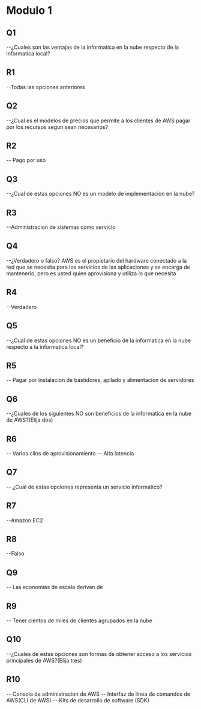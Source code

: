# Modulo 1

## Q1

--¿Cuales son las ventajas de la informatica en la nube respecto de la informatica local?

## R1

--Todas las opciones anteriores

## Q2

--¿Cual es el modelos de precios que permite a los clientes de AWS pagar por los recursos segun sean necesarios?

## R2

-- Pago por uso

## Q3

--¿Cual de estas opciones NO es un modelo de implementacion en la nube?

## R3

--Administracion de sistemas como servicio

## Q4

--¿Verdadero o falso? AWS es el propietario del hardware conectado a la red que se necesita para los servicios de las aplicaciones y se encarga de mantenerlo,
pero es usted quien aprovisiona y utiliza lo que necesita

## R4

--Verdadero

## Q5

--¿Cual de estas opciones NO es un beneficio de la informatica en la nube respecto a la informatica local?

## R5

-- Pagar por instalacion de bastidores, apilado y alimentacion de servidores

## Q6

--¿Cuales de los siguientes NO son beneficios de la informatica en la nube de AWS?(Elija dos)

## R6

-- Varios cilos de aprovisionamiento
-- Alta latencia

## Q7

-- ¿Cual de estas opciones representa un servicio informatico?

## R7

--Amazon EC2

## R8

--Falso

## Q9

-- Las economias de escala derivan de

## R9

-- Tener cientos de miles de clientes agrupados en la nube

## Q10

--¿Cuales de estas opciones son formas de obtener acceso a los servicios principales de AWS?(Elija tres)

## R10

-- Consola de administracion de AWS
-- Interfaz de linea de comandos de AWS(CLI de AWS)
-- Kits de desarrollo de software (SDK)
